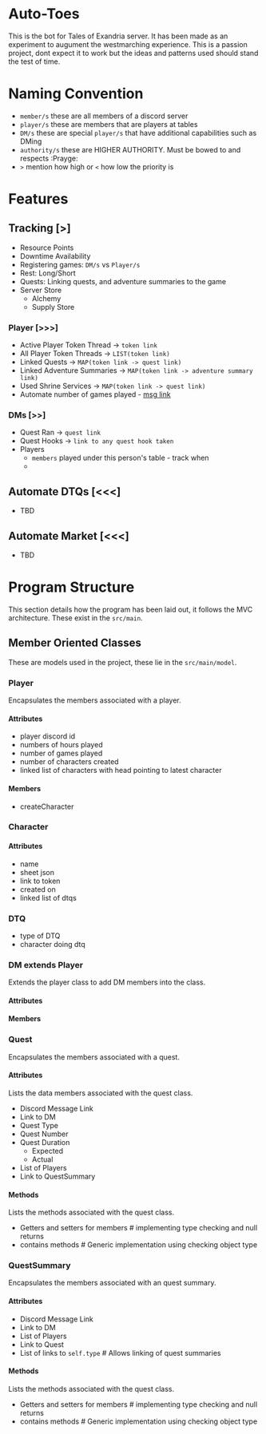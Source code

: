 # Auto-Toes
This is the bot for Tales of Exandria server. It has been made as an experiment to augument the westmarching experience. This is a passion project, dont expect it to work but the ideas and patterns used should stand the test of time.

# Naming Convention
- `member/s` these are all members of a discord server
- `player/s` these are members that are players at tables
- `DM/s` these are special `player/s` that have additional capabilities such as DMing
- `authority/s` these are HIGHER AUTHORITY. Must be bowed to and respects :Prayge:
- `>` mention how high or `<` how low the priority is

# Features

## Tracking [>]
- Resource Points
- Downtime Availability
- Registering games: `DM/s` vs `Player/s`
- Rest: Long/Short
- Quests: Linking quests, and adventure summaries to the game
- Server Store
    - Alchemy
    - Supply Store

### Player [>>>]
- Active Player Token Thread -> `token link`
- All Player Token Threads -> `LIST(token link)`
- Linked Quests -> `MAP(token link -> quest link)`
- Linked Adventure Summaries -> `MAP(token link -> adventure summary link)`
- Used Shrine Services -> `MAP(token link -> quest link)`
- Automate number of games played - [msg link](https://discord.com/channels/1199048900452036699/1236960180793639002)


### DMs [>>]
- Quest Ran -> `quest link`
- Quest Hooks -> `link to any quest hook taken`
- Players
    - `members` played under this person's table - track when
    - 

## Automate DTQs [<<<]
- TBD

## Automate Market [<<<]
- TBD

# Program Structure
This section details how the program has been laid out, it follows the MVC architecture. These exist in the `src/main`.

## Member Oriented Classes
These are models used in the project, these lie in the `src/main/model`.

### Player
Encapsulates the members associated with a player.

#### Attributes
- player discord id
- numbers of hours played
- number of games played
- number of characters created
- linked list of characters with head pointing to latest character
#### Members
- createCharacter

### Character
#### Attributes
- name
- sheet json
- link to token
- created on
- linked list of dtqs

### DTQ
- type of DTQ
- character doing dtq

### DM extends Player
Extends the player class to add DM members into the class.

#### Attributes

#### Members

### Quest
Encapsulates the members associated with a quest. 

#### Attributes
Lists the data members associated with the quest class.
- Discord Message Link
- Link to DM
- Quest Type
- Quest Number
- Quest Duration
    - Expected
    - Actual
- List of Players
- Link to QuestSummary

#### Methods
Lists the methods associated with the quest class.
- Getters and setters for members # implementing type checking and null returns
- contains methods # Generic implementation using checking object type

### QuestSummary
Encapsulates the members associated with an quest summary.

#### Attributes
- Discord Message Link
- Link to DM
- List of Players
- Link to Quest
- List of links to `self.type` # Allows linking of quest summaries

#### Methods
Lists the methods associated with the quest class.
- Getters and setters for members # implementing type checking and null returns
- contains methods # Generic implementation using checking object type
